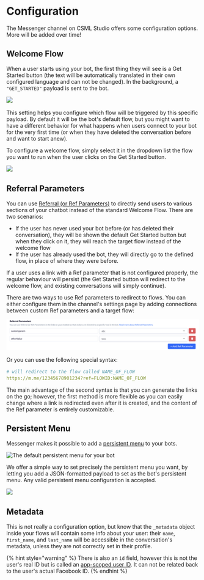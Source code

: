 # Configuration

The Messenger channel on CSML Studio offers some configuration options. More will be added over time!

## Welcome Flow

When a user starts using your bot, the first thing they will see is a Get Started button (the text will be automatically translated in their own configured language and can not be changed). In the background, a `"GET_STARTED"` payload is sent to the bot.

![](../../.gitbook/assets/demomessenger-1.gif)

This setting helps you configure which flow will be triggered by this specific payload. By default it will be the bot's default flow, but you might want to have a different behavior for what happens when users connect to your bot for the very first time (or when they have deleted the conversation before and want to start anew).

To configure a welcome flow, simply select it in the dropdown list the flow you want to run when the user clicks on the Get Started button.

![](../../.gitbook/assets/capture-de-cran-2020-04-20-17.54.10.png)

## Referral Parameters

You can use [Referral (or Ref Parameters)](https://developers.facebook.com/docs/messenger-platform/discovery/m-me-links) to directly send users to various sections of your chatbot instead of the standard Welcome Flow. There are two scenarios:

* If the user has never used your bot before (or has deleted their conversation), they will be shown the default Get Started button but when they click on it, they will reach the target flow instead of the welcome flow
* If the user has already used the bot, they will directly go to the defined flow, in place of where they were before.

If a user uses a link with a Ref parameter that is not configured properly, the regular behaviour will persist (the Get Started button will redirect to the welcome flow, and existing conversations will simply continue).

There are two ways to use Ref parameters to redirect to flows. You can either configure them in the channel's settings page by adding connections between custom Ref parameters and a target flow:

![](<../../.gitbook/assets/image (120).png>)

Or you can use the following special syntax:

```yaml
# will redirect to the flow called NAME_OF_FLOW
https://m.me/12345678901234?ref=FLOWID:NAME_OF_FLOW
```

The main advantage of the second syntax is that you can generate the links on the go; however, the first method is more flexible as you can easily change where a link is redirected even after it is created, and the content of the Ref parameter is entirely customizable.

## Persistent Menu

Messenger makes it possible to add a [persistent menu](https://developers.facebook.com/docs/messenger-platform/send-messages/persistent-menu/#the-persistent-menu) to your bots.

![The default persistent menu for your bot](../../.gitbook/assets/capture-de-cran-2020-04-20-18.05.14.png)

We offer a simple way to set precisely the persistent menu you want, by letting you add a JSON-formatted payload to set as the bot's persistent menu. Any valid persistent menu configuration is accepted.

![](../../.gitbook/assets/capture-de-cran-2020-04-20-18.04.04.png)

## Metadata

This is not really a configuration option, but know that the `_metadata` object inside your flows will contain some info about your user: their `name`, `first_name`, and `last_name`  will be accessible in the conversation's metadata, unless they are not correctly set in their profile.

{% hint style="warning" %}
There is also an `id` field, however this is not the user's real ID but is called an [app-scoped user ID](https://developers.facebook.com/docs/workplace/third-party-apps/development#user-ids). It can not be related back to the user's actual Facebook ID.
{% endhint %}
